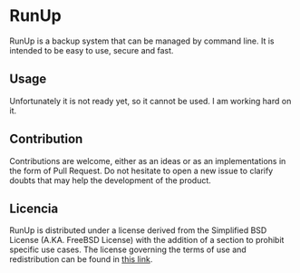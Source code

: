 # RunUp

RunUp is a backup system that can be managed by command line. It is intended to be easy to use, secure and fast.

## Usage

Unfortunately it is not ready yet, so it cannot be used. I am working hard on it.

## Contribution

Contributions are welcome, either as an ideas or as an implementations in the form of Pull Request. Do not hesitate to open a new issue to clarify doubts that may help the development of the product.

## Licencia

RunUp is distributed under a license derived from the Simplified BSD License (A.KA. FreeBSD License) with the addition of a section to prohibit specific use cases. The license governing the terms of use and redistribution can be found in [this link](https://github.com/kennylajara/runup/blob/main/LICENSE).
